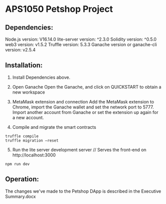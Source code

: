 # APS1050 Petshop Project

## Dependencies:
Node.js version: V16.14.0
lite-server version: ^2.3.0
Solidity version: ^0.5.0
web3 version: v1.5.2
Truffle version: 5.3.3
Ganache version or ganache-cli version: v2.5.4


## Installation:
1. Install Dependencies above.

2. Open Ganache
Open the Ganache, and click on QUICKSTART to obtain a new workspace

3. MetaMask extension and connection
Add the MetaMask extension to Chrome, import the Ganache wallet and set the network port to 5777. Import another account from Ganache or set the extension up again for a new account.

4. Compile and migrate the smart contracts
```
truffle compile
truffle migration –reset
```

5. Run the lite server development server
// Serves the front-end on http://localhost:3000
```
npm run dev
```

## Operation:
The changes we've made to the Petshop DApp is described in the Executive Summary.docx

